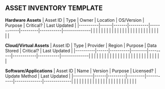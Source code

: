 ## ASSET INVENTORY TEMPLATE

**Hardware Assets**
| Asset ID | Type | Owner | Location | OS/Version | Purpose | Critical? | Last Updated |
|----------|------|-------|----------|------------|---------|-----------|--------------|
|  |  |  |  |  |  |  |  |
|  |  |  |  |  |  |  |  |
|  |  |  |  |  |  |  |  |

**Cloud/Virtual Assets**
| Asset ID | Type | Provider | Region | Purpose | Data Stored | Critical? | Last Updated |
|----------|------|----------|--------|---------|------------|-----------|--------------|
|  |  |  |  |  |  |  |  |
|  |  |  |  |  |  |  |  |
|  |  |  |  |  |  |  |  |

**Software/Applications**
| Asset ID | Name | Version | Purpose | Licensed? | Update Method | Last Updated |
|----------|------|---------|---------|-----------|--------------|--------------|
|  |  |  |  |  |  |  |
|  |  |  |  |  |  |  |
|  |  |  |  |  |  |  |
